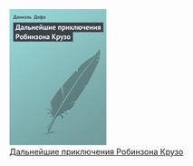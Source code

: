 ![](Дальнейшие%20приключения%20Робинзона%20Крузо.jpg)  
[Дальнейшие приключения Робинзона Крузо](Дальнейшие%20приключения%20Робинзона%20Крузо.md)
